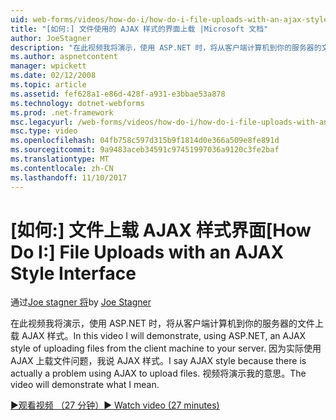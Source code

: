 ```yaml
---
uid: web-forms/videos/how-do-i/how-do-i-file-uploads-with-an-ajax-style-interface
title: "[如何:] 文件使用的 AJAX 样式的界面上载 |Microsoft 文档"
author: JoeStagner
description: "在此视频我将演示，使用 ASP.NET 时，将从客户端计算机到你的服务器的文件上载 AJAX 样式。 我说 AJAX 样式，因为没有..."
ms.author: aspnetcontent
manager: wpickett
ms.date: 02/12/2008
ms.topic: article
ms.assetid: fef628a1-e86d-428f-a931-e3bbae53a878
ms.technology: dotnet-webforms
ms.prod: .net-framework
msc.legacyurl: /web-forms/videos/how-do-i/how-do-i-file-uploads-with-an-ajax-style-interface
msc.type: video
ms.openlocfilehash: 04fb758c597d315b9f1814d0e366a509e8fe891d
ms.sourcegitcommit: 9a9483aceb34591c97451997036a9120c3fe2baf
ms.translationtype: MT
ms.contentlocale: zh-CN
ms.lasthandoff: 11/10/2017
---
```

<a name="how-do-i--file-uploads-with-an-ajax-style-interface"></a><span data-ttu-id="c1fad-104">[如何:] 文件上载 AJAX 样式界面</span><span class="sxs-lookup"><span data-stu-id="c1fad-104">[How Do I:]  File Uploads with an AJAX Style Interface</span></span>
====================
<span data-ttu-id="c1fad-105">通过[Joe stagner 将](https://github.com/JoeStagner)</span><span class="sxs-lookup"><span data-stu-id="c1fad-105">by [Joe Stagner](https://github.com/JoeStagner)</span></span>

<span data-ttu-id="c1fad-106">在此视频我将演示，使用 ASP.NET 时，将从客户端计算机到你的服务器的文件上载 AJAX 样式。</span><span class="sxs-lookup"><span data-stu-id="c1fad-106">In this video I will demonstrate, using ASP.NET, an AJAX style of uploading files from the client machine to your server.</span></span> <span data-ttu-id="c1fad-107">因为实际使用 AJAX 上载文件问题，我说 AJAX 样式。</span><span class="sxs-lookup"><span data-stu-id="c1fad-107">I say AJAX style because there is actually a problem using AJAX to upload files.</span></span> <span data-ttu-id="c1fad-108">视频将演示我的意思。</span><span class="sxs-lookup"><span data-stu-id="c1fad-108">The video will demonstrate what I mean.</span></span>

[<span data-ttu-id="c1fad-109">&#9654;观看视频 （27 分钟）</span><span class="sxs-lookup"><span data-stu-id="c1fad-109">&#9654; Watch video (27 minutes)</span></span>](https://channel9.msdn.com/Blogs/ASP-NET-Site-Videos/how-do-i-file-uploads-with-an-ajax-style-interface)
